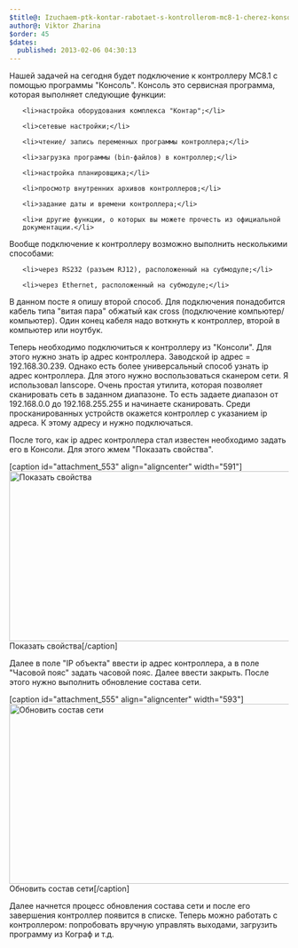 ```yaml
---
$title@: Izuchaem-ptk-kontar-rabotaet-s-kontrollerom-mc8-1-cherez-konsol
author@: Viktor Zharina
$order: 45
$dates:
  published: 2013-02-06 04:30:13
---
```

Нашей задачей на сегодня будет подключение к контроллеру МС8.1 с помощью программы "Консоль". Консоль это сервисная программа, которая выполняет следующие функции:

<ul>

	<li>настройка оборудования комплекса "Контар";</li>

	<li>сетевые настройки;</li>

	<li>чтение/ запись переменных программы контроллера;</li>

	<li>загрузка программы (bin-файлов) в контроллер;</li>

	<li>настройка планировщика;</li>

	<li>просмотр внутренних архивов контроллеров;</li>

	<li>задание даты и времени контроллера;</li>

	<li>и другие функции, о которых вы можете прочесть из официальной документации.</li>

</ul>

Вообще подключение к контроллеру возможно выполнить несколькими способами:

<ol>

	<li>через RS232 (разъем RJ12), расположенный на субмодуле;</li>

	<li>через Ethernet, расположенный на субмодуле;</li>

</ol>

В данном посте я опишу второй способ. Для подключения понадобится кабель типа "витая пара" обжатый как cross (подключение компьютер/компьютер). Один конец кабеля надо воткнуть к контроллер, второй в компьютер или ноутбук.

<!--more-->

Теперь необходимо подключиться к контроллеру из "Консоли". Для этого нужно знать ip адрес контроллера. Заводской ip адрес = 192.168.30.239. Однако есть более универсальный способ узнать ip адрес контроллера. Для этого нужно воспользоваться сканером сети. Я использовал lanscope. Очень простая утилита, которая позволяет сканировать сеть в заданном диапазоне. То есть задаете диапазон от 192.168.0.0 до 192.168.255.255 и начинаете сканировать. Среди просканированных устройств окажется контроллер с указанием ip адреса. К этому адресу и нужно подключаться.



После того, как ip адрес контроллера стал известен необходимо задать его в Консоли. Для этого жмем "Показать свойства".



[caption id="attachment_553" align="aligncenter" width="591"]<img class="size-full wp-image-553" alt="Показать свойства" src="http://viktor.zharina.info/wp-content/uploads/2013/02/pokazat_svoistva.png" width="591" height="306" /> Показать свойства[/caption]



Далее в поле "IP объекта" ввести ip адрес контроллера, а в поле "Часовой пояс" задать часовой пояс. Далее ввести закрыть. После этого нужно выполнить обновление состава сети.



[caption id="attachment_555" align="aligncenter" width="593"]<img class="size-full wp-image-555" alt="Обновить состав сети" src="http://viktor.zharina.info/wp-content/uploads/2013/02/obnovi_sostav_seti.png" width="593" height="324" /> Обновить состав сети[/caption]



Далее начнется процесс обновления состава сети и после его завершения контроллер появится в списке. Теперь можно работать с контроллером: попробовать вручную управлять выходами, загрузить программу из Кограф и т.д.